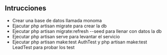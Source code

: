 ## Intrucciones

* Crear una base de datos llamada monoma 
* Ejacutar php artisan migrate para crear la db
* Ejecutar php artisan migrate:refresh --seed para llenar con datos la db
* Ejecutar php artisan serve para levantar el servicio
* Ejecutar php artisan make:test AuthTest y php artisan make:test LeadTest para probar los test
